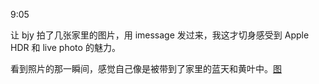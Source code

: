 9:05

让 bjy 拍了几张家里的图片，用 imessage 发过来，我这才切身感受到 Apple HDR 和 live photo 的魅力。

看到照片的那一瞬间，感觉自己像是被带到了家里的蓝天和黄叶中。[图](https://smms.app/image/JILVjh8sDHOtlqa)
